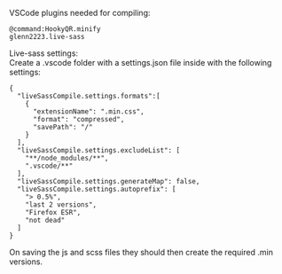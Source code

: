 VSCode plugins needed for compiling:

```
@command:HookyQR.minify
glenn2223.live-sass
```
Live-sass settings:<br>
Create a .vscode folder with a settings.json file inside with the following settings:

```
{
  "liveSassCompile.settings.formats":[
    {
      "extensionName": ".min.css",
      "format": "compressed",
      "savePath": "/"
    }
  ],
  "liveSassCompile.settings.excludeList": [
    "**/node_modules/**",
    ".vscode/**"
  ],
  "liveSassCompile.settings.generateMap": false,
  "liveSassCompile.settings.autoprefix": [
    "> 0.5%",
    "last 2 versions",
    "Firefox ESR",
    "not dead"
  ]
}
```
On saving the js and scss files they should then create the required .min versions.